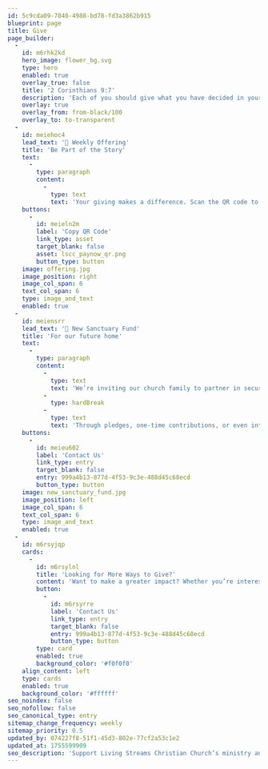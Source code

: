 ```yaml
---
id: 5c9cda09-7840-4988-bd78-fd3a3862b915
blueprint: page
title: Give
page_builder:
  -
    id: m6rhk2kd
    hero_image: flower_bg.svg
    type: hero
    enabled: true
    overlay_true: false
    title: '2 Corinthians 9:7'
    description: 'Each of you should give what you have decided in your heart to give, not reluctantly or under compulsion, for God loves a cheerful giver.'
    overlay: true
    overlay_from: from-black/100
    overlay_to: to-transparent
  -
    id: meiehoc4
    lead_text: '🌱 Weekly Offering'
    title: 'Be Part of the Story'
    text:
      -
        type: paragraph
        content:
          -
            type: text
            text: 'Your giving makes a difference. Scan the QR code to support and help us make church a place that feels like home for everyone.'
    buttons:
      -
        id: meieln2m
        label: 'Copy QR Code'
        link_type: asset
        target_blank: false
        asset: lscc_paynow_qr.png
        button_type: button
    image: offering.jpg
    image_position: right
    image_col_span: 6
    text_col_span: 6
    type: image_and_text
    enabled: true
  -
    id: meiensrr
    lead_text: '🏡 New Sanctuary Fund'
    title: 'For our future home'
    text:
      -
        type: paragraph
        content:
          -
            type: text
            text: 'We’re inviting our church family to partner in securing a new home for LSCC.'
          -
            type: hardBreak
          -
            type: text
            text: 'Through pledges, one-time contributions, or even interest-free loans, every step of support helps us move closer to a space where worship and community can grow.'
    buttons:
      -
        id: meieu602
        label: 'Contact Us'
        link_type: entry
        target_blank: false
        entry: 999a4b13-877d-4f53-9c3e-488d45c68ecd
        button_type: button
    image: new_sanctuary_fund.jpg
    image_position: left
    image_col_span: 6
    text_col_span: 6
    type: image_and_text
    enabled: true
  -
    id: m6rsyjqp
    cards:
      -
        id: m6rsylnl
        title: 'Looking for More Ways to Give?'
        content: 'Want to make a greater impact? Whether you’re interested in recurring giving, special offerings, or other ways to support our ministry, we’d love to connect with you.'
        button:
          -
            id: m6rsyrre
            label: 'Contact Us'
            link_type: entry
            target_blank: false
            entry: 999a4b13-877d-4f53-9c3e-488d45c68ecd
            button_type: button
        type: card
        enabled: true
        background_color: '#f0f0f0'
    align_content: left
    type: cards
    enabled: true
    background_color: '#ffffff'
seo_noindex: false
seo_nofollow: false
seo_canonical_type: entry
sitemap_change_frequency: weekly
sitemap_priority: 0.5
updated_by: 074227f8-51f1-45d3-802e-77cf2a53c1e2
updated_at: 1755599909
seo_description: 'Support Living Streams Christian Church’s ministry and mission with your generous giving. Discover ways to contribute and make a greater impact today.'
---
```

